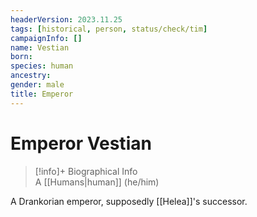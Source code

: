 ```yaml
---
headerVersion: 2023.11.25
tags: [historical, person, status/check/tim]
campaignInfo: []
name: Vestian
born:
species: human
ancestry:
gender: male
title: Emperor
---
```

# Emperor Vestian
>[!info]+ Biographical Info  
> A [[Humans|human]] (he/him)

A Drankorian emperor, supposedly [[Helea]]'s successor.

